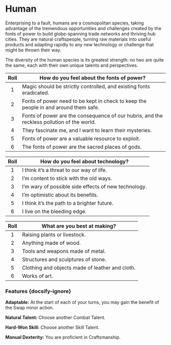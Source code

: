 # Human
Enterprising to a fault, humans are a cosmopolitan species, taking advantage of the tremendous opportunities and challenges created by the fonts of power to build globe-spanning trade networks and thriving hub cities. They are natural craftspeople, turning raw materials into useful products and adapting rapidly to any new technology or challenge that might be thrown their way.

The diversity of the human species is its greatest strength: no two are quite the same, each with their own unique talents and perspectives.

| Roll  | How do you feel about the fonts of power?                                                  |
| :---: | ------------------------------------------------------------------------------------------ |
|   1   | Magic should be strictly controlled, and existing fonts eradicated.                        |
|   2   | Fonts of power need to be kept in check to keep the people in and around them safe.        |
|   3   | Fonts of power are the consequence of our hubris, and the reckless pollution of the world. |
|   4   | They fascinate me, and I want to learn their mysteries.                                    |
|   5   | Fonts of power are a valuable resource to exploit.                                         |
|   6   | The fonts of power are the sacred places of gods.                                          |


| Roll  | How do you feel about technology?                    |
| :---: | ---------------------------------------------------- |
|   1   | I think it’s a threat to our way of life.            |
|   2   | I’m content to stick with the old ways.              |
|   3   | I’m wary of possible side effects of new technology. |
|   4   | I’m optimistic about its benefits.                   |
|   5   | I think it’s the path to a brighter future.          |
|   6   | I live on the bleeding edge.                         |


| Roll  | What are you best at making?                    |
| :---: | ----------------------------------------------- |
|   1   | Raising plants or livestock.                    |
|   2   | Anything made of wood.                          |
|   3   | Tools and weapons made of metal.                |
|   4   | Structures and sculptures of stone.             |
|   5   | Clothing and objects made of leather and cloth. |
|   6   | Works of art.                                   |

### Features {docsify-ignore}

**Adaptable:** At the start of each of your turns, you may gain the benefit of the Swap minor action.

**Natural Talent:** Choose another Combat Talent.

**Hard-Won Skill:** Choose another Skill Talent.

**Manual Dexterity:** You are proficient in Craftsmanship.
